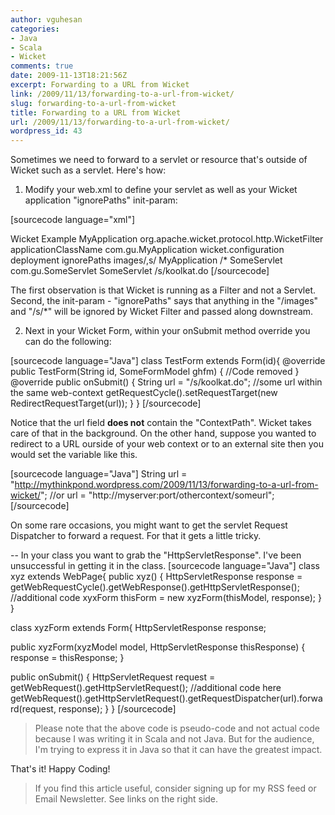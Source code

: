 ```yaml
---
author: vguhesan
categories:
- Java
- Scala
- Wicket
comments: true
date: 2009-11-13T18:21:56Z
excerpt: Forwarding to a URL from Wicket
link: /2009/11/13/forwarding-to-a-url-from-wicket/
slug: forwarding-to-a-url-from-wicket
title: Forwarding to a URL from Wicket
url: /2009/11/13/forwarding-to-a-url-from-wicket/
wordpress_id: 43
---
```


Sometimes we need to forward to a servlet or resource that's outside of Wicket such as a servlet. Here's how:

1. Modify your web.xml to define your servlet as well as your Wicket application "ignorePaths" init-param:

[sourcecode language="xml"]
<?xml version="1.0" encoding="UTF-8"?>
<!DOCTYPE web-app PUBLIC "-//Sun Microsystems, Inc.//DTD Web Application 2.3//EN" "http://java.sun.com/dtd/web-app_2_3.dtd">
<web-app>
 <display-name>Wicket Example</display-name>
 <filter>
 <filter-name>MyApplication</filter-name>
 <filter-class>org.apache.wicket.protocol.http.WicketFilter</filter-class>
 <init-param>
 <param-name>applicationClassName</param-name>
 <param-value>com.gu.MyApplication</param-value>
 </init-param>
 <init-param>
 <param-name>wicket.configuration</param-name>
 <param-value>deployment</param-value>
 </init-param>
 <init-param>
 <param-name>ignorePaths</param-name>
 <param-value>images/,s/</param-value>
 </init-param>
 </filter>
 <filter-mapping>
 <filter-name>MyApplication</filter-name>
 <url-pattern>/*</url-pattern>
 </filter-mapping>
 <servlet>
 <servlet-name>SomeServlet</servlet-name>
 <servlet-class>com.gu.SomeServlet</servlet-class>
 </servlet>
 <servlet-mapping>
 <servlet-name>SomeServlet</servlet-name>
 <url-pattern>/s/koolkat.do</url-pattern>
 </servlet-mapping>
</web-app>
[/sourcecode]

The first observation is that Wicket is running as a Filter and not a Servlet. Second, the init-param - "ignorePaths" says that anything in the "/images" and "/s/*" will be ignored by Wicket Filter and passed along downstream.

2. Next in your Wicket Form, within your onSubmit method override you can do the following:

[sourcecode language="Java"]
class TestForm extends Form(id){
  @override
  public TestForm(String id, SomeFormModel ghfm)
  {
    //Code removed
  }
  @override
  public onSubmit()
  {
    String url = "/s/koolkat.do"; //some url within the same web-context
    getRequestCycle().setRequestTarget(new RedirectRequestTarget(url));
  }
}
[/sourcecode]

Notice that the url field **does not** contain the "ContextPath". Wicket takes care of that in the background. On the other hand, suppose you wanted to redirect to a URL ourside of your web context or to an external site then you would set the variable like this.

[sourcecode language="Java"]
String url = "http://mythinkpond.wordpress.com/2009/11/13/forwarding-to-a-url-from-wicket/";  //or
url = "http://myserver:port/othercontext/someurl";  
[/sourcecode]

On some rare occasions, you might want to get the servlet Request Dispatcher to forward a request. For that it gets a little tricky.

-- In your  class you want to grab the "HttpServletResponse". I've been unsuccessful in getting it in the  class.
[sourcecode language="Java"]
class xyz extends WebPage{
  public xyz()
  {
     HttpServletResponse response = getWebRequestCycle().getWebResponse().getHttpServletResponse();
     //additional code
     xyxForm thisForm = new xyzForm(thisModel, response);
  }
}

class xyzForm extends Form{
  HttpServletResponse response;

  public xyzForm(xyzModel model, HttpServletResponse thisResponse)
  {
     response = thisResponse;
  }
    
   public onSubmit() {
     HttpServletRequest request = getWebRequest().getHttpServletRequest();
     //additional code here
     getWebRequest().getHttpServletRequest().getRequestDispatcher(url).forward(request, response);
  }
}
[/sourcecode]



<blockquote>Please note that the above code is pseudo-code and not actual code because I was writing it in Scala and not Java. But for the audience, I'm trying to express it in Java so that it can have the greatest impact.</blockquote>



That's it! Happy Coding!



<blockquote>If you find this article useful, consider signing up for my RSS feed or Email Newsletter. See links on the right side.</blockquote>

